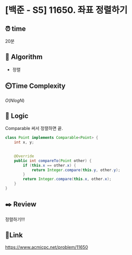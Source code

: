 # [백준 - S5] 11650. 좌표 정렬하기

## ⏰ **time**

20분

## :pushpin: **Algorithm**

- 정렬

## ⏲️**Time Complexity**

$O(NlogN)$

## :round_pushpin: **Logic**
Comparable 써서 정렬하면 끝.  
```java
class Point implements Comparable<Point> {
    int x, y;
    
    
    @Override
    public int compareTo(Point other) {
        if (this.x == other.x) {
            return Integer.compare(this.y, other.y);
        }
        return Integer.compare(this.x, other.x);
    }
}
```


## :black_nib: **Review**  
정렬하기!!!
## 📡**Link**

https://www.acmicpc.net/problem/11650

